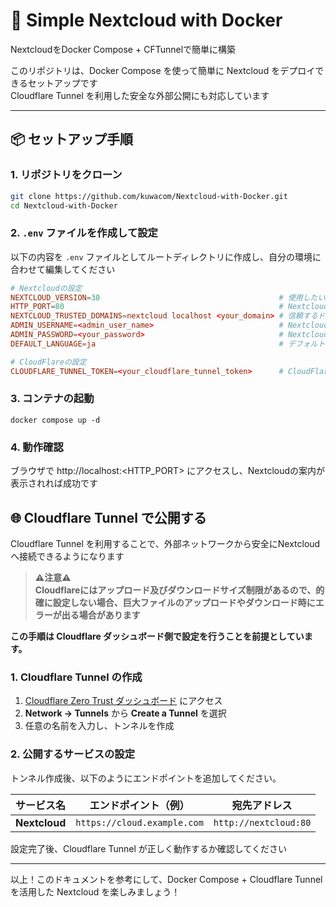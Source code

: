# 🚀 Simple Nextcloud with Docker
NextcloudをDocker Compose + CFTunnelで簡単に構築

このリポジトリは、Docker Compose を使って簡単に Nextcloud をデプロイできるセットアップです  
Cloudflare Tunnel を利用した安全な外部公開にも対応しています

---

## 📦 セットアップ手順

### 1. リポジトリをクローン

```bash
git clone https://github.com/kuwacom/Nextcloud-with-Docker.git
cd Nextcloud-with-Docker
```

### 2. `.env` ファイルを作成して設定
以下の内容を `.env` ファイルとしてルートディレクトリに作成し、自分の環境に合わせて編集してください

```conf
# Nextcloudの設定
NEXTCLOUD_VERSION=30                                        # 使用したいNextcloudのバージョン 30が最新(2025/04/20現在)
HTTP_PORT=80                                                # Nextcloudを公開するポート
NEXTCLOUD_TRUSTED_DOMAINS=nextcloud localhost <your_domain> # 信頼するドメイン (スペース区切りで複数指定可能)
ADMIN_USERNAME=<admin_user_name>                            # Nextcloudの管理者ユーザー名
ADMIN_PASSWORD=<your_password>                              # Nextcloudの管理者パスワード
DEFAULT_LANGUAGE=ja                                         # デフォルトの言語 (例: ja, en)

# CloudFlareの設定
CLOUDFLARE_TUNNEL_TOKEN=<your_cloudflare_tunnel_token>      # CloudFlareのトンネルトークン
```

### 3. コンテナの起動
```
docker compose up -d
```

### 4. 動作確認
ブラウザで http://localhost:<HTTP_PORT> にアクセスし、Nextcloudの案内が表示されれば成功です

## 🌐 Cloudflare Tunnel で公開する
Cloudflare Tunnel を利用することで、外部ネットワークから安全にNextcloudへ接続できるようになります

> **⚠️注意⚠️**  
**Cloudflareにはアップロード及びダウンロードサイズ制限があるので、的確に設定しない場合、巨大ファイルのアップロードやダウンロード時にエラーが出る場合があります**

**この手順は Cloudflare ダッシュボード側で設定を行うことを前提としています。**

### 1. Cloudflare Tunnel の作成
1. [Cloudflare Zero Trust ダッシュボード](https://one.dash.cloudflare.com/) にアクセス
2. **Network → Tunnels** から **Create a Tunnel** を選択
3. 任意の名前を入力し、トンネルを作成

### 2. 公開するサービスの設定
トンネル作成後、以下のようにエンドポイントを追加してください。

| サービス名      | エンドポイント（例）           | 宛先アドレス             |
| -------------- | -------------------------- | ---------------------- |
| **Nextcloud**  | `https://cloud.example.com` | `http://nextcloud:80`   |

設定完了後、Cloudflare Tunnel が正しく動作するか確認してください

---
以上！このドキュメントを参考にして、Docker Compose + Cloudflare Tunnel を活用した Nextcloud を楽しみましょう！